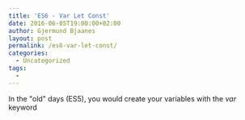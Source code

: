 ```yaml
---
title: 'ES6 - Var Let Const'
date: 2016-06-05T19:00:00+02:00
author: Gjermund Bjaanes
layout: post
permalink: /es6-var-let-const/
categories:
  - Uncategorized
tags:
  -
---
```

In the "old" days (ES5), you would create your variables with the _var_ keyword

<!--more-->

